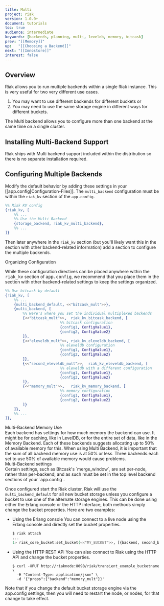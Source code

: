 ```yaml
---
title: Multi
project: riak
version: 1.0.0+
document: tutorials
toc: true
audience: intermediate
keywords: [backends, planning, multi, leveldb, memory, bitcask]
prev: "[[Memory]]"
up:   "[[Choosing a Backend]]"
next: "[[Innostore]]"
interest: false
---
```


## Overview

Riak allows you to run multiple backends within a single Riak instance.  This
is very useful for two very different use cases.

  1. You may want to use different backends for different buckets or
  2. You may need to use the same storage engine in different ways for different buckets.

The Multi backend allows you to configure more than one backend at the same time
on a single cluster.

## Installing Multi-Backend Support

Riak ships with Multi backend support included within the distribution so there
is no separate installation required.

## Configuring Multiple Backends

Modify the default behavior by adding these settings in your
[[app.config|Configuration-Files]].  The `multi_backend` configuration must be
within the `riak_kv` section of the `app.config`.

```erlang
%% Riak KV config
{riak_kv, [
    %% ...
    %% Use the Multi Backend
    {storage_backend, riak_kv_multi_backend},
    %% ...
]}
```

Then later anywhere in the `riak_kv` section (but you'll likely want this in the
section with other backend-related information) add a section to configure the
multiple backends.

<div class="info"><div class="title">Organizing Configuration</div><p>While these configuration directives can be placed anywhere within the <tt>riak_kv</tt> section of <tt>app.config</tt>, we recommend that you place them in the section with other backend-related settings to keep the settings organized.</p></div>

```erlang
%% Use bitcask by default
{riak_kv, [
    %% ...
    {multi_backend_default, <<"bitcask_mult">>},
    {multi_backend, [
        %% Here's where you set the individual multiplexed backends
        {<<"bitcask_mult">>,  riak_kv_bitcask_backend, [
                         %% bitcask configuration
                         {config1, ConfigValue1},
                         {config2, ConfigValue2}
        ]},
        {<<"eleveldb_mult">>, riak_kv_eleveldb_backend, [
                         %% eleveldb configuration
                         {config1, ConfigValue1},
                         {config2, ConfigValue2}
        ]},
        {<<"second_eleveldb_mult">>,  riak_kv_eleveldb_backend, [
                         %% eleveldb with a different configuration
                         {config1, ConfigValue1},
                         {config2, ConfigValue2}
        ]},
        {<<"memory_mult">>,   riak_kv_memory_backend, [
                         %% memory configuration
                         {config1, ConfigValue1},
                         {config2, ConfigValue2}
        ]}
    ]},
    %% ...
]},
```

<div class="note"><div class="title">Multi-Backend Memory Use</div>Each backend
has settings for how much memory the backend can use. It might be for caching,
like in LevelDB, or for the entire set of data, like in the Memory Backend. Each
of these backends suggests allocating up to 50% of available memory for this.
When using Multi Backend, it is important that the sum of all backend memory
use is at 50% or less. Three backends each set to use 50% of available memory
would cause problems.</div>

<div class="note"><div class="title">Multi-Backend settings</div> 
Certain settings, such as Bitcask's `merge_window`, are set per-node, 
rather than per-backend, and as such must be set in the top level backend
sections of your `app.config`.</div>

Once configured start the Riak cluster.  Riak will use the
`multi_backend_default` for all new bucket storage unless you configure a
bucket to use one of the alternate storage engines.  This can be done using
either the Erlang console or the HTTP interface, both methods simply change the
bucket properties.  Here are two examples:

  - Using the Erlang console
    You can connect to a live node using the Erlang console and directly set
    the bucket properties.

    ```bash
    $ riak attach
    ...
    1> riak_core_bucket:set_bucket(<<"MY_BUCKET">>, [{backend, second_bitcask_mult}])
    ```

  - Using the HTTP REST API
    You can also connect to Riak using the HTTP API and change the bucket
    properties.

    ```
    $ curl -XPUT http://riaknode:8098/riak/transient_example_bucketname \
      -H "Content-Type: application/json" \
      -d '{"props":{"backend":"memory_mult"}}'
    ```

Note that if you change the default bucket storage engine via the app.config
settings, then you will need to restart the node, or nodes, for that change to
take effect.
